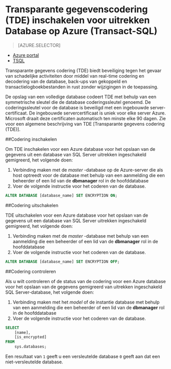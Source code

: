 <properties
   pageTitle="Transparante gegevenscodering (TDE) voor uitrekken Database van SQL Server op Azure TSQL inschakelen | Microsoft Azure"
   description="Transparante gegevenscodering (TDE) voor uitrekken Database van SQL Server op Azure TSQL inschakelen"
   services="sql-server-stretch-database"
   documentationCenter=""
   authors="douglaslMS"
   manager="jhubbard"
   editor=""/>

<tags
   ms.service="sql-server-stretch-database"
   ms.workload="data-management"
   ms.tgt_pltfrm="na"
   ms.devlang="na"
   ms.topic="article"
   ms.date="06/14/2016"
   ms.author="douglaslMS"/>

# <a name="enable-transparent-data-encryption-tde-for-stretch-database-on-azure-transact-sql"></a>Transparante gegevenscodering (TDE) inschakelen voor uitrekken Database op Azure (Transact-SQL)
> [AZURE.SELECTOR]
- [Azure portal](sql-server-stretch-database-encryption-tde.md)
- [TSQL](sql-server-stretch-database-tde-tsql.md)

Transparante gegevens codering (TDE) biedt beveiliging tegen het gevaar van schadelijke activiteiten door middel van real-time codering en decodering van de database, back-ups van gekoppeld en transactielogboekbestanden in rust zonder wijzigingen in de toepassing.

De opslag van een volledige database codeert TDE met behulp van een symmetrische sleutel die de database coderingssleutel genoemd. De coderingssleutel voor de database is beveiligd met een ingebouwde server-certificaat. De ingebouwde servercertificaat is uniek voor elke server Azure. Microsoft draait deze certificaten automatisch ten minste elke 90 dagen. Zie voor een algemene beschrijving van TDE [Transparante gegevens codering (TDE)].

##<a name="enabling-encryption"></a>Codering inschakelen

Om TDE inschakelen voor een Azure database voor het opslaan van de gegevens uit een database van SQL Server uitrekken ingeschakeld gemigreerd, het volgende doen:

1. Verbinding maken met de *master* -database op de Azure-server die als host optreedt voor de database met behulp van een aanmelding die een beheerder of een lid van de **dbmanager** rol in de hoofddatabase
2. Voer de volgende instructie voor het coderen van de database.

```sql
ALTER DATABASE [database_name] SET ENCRYPTION ON;
```

##<a name="disabling-encryption"></a>Codering uitschakelen

TDE uitschakelen voor een Azure database voor het opslaan van de gegevens uit een database van SQL Server uitrekken ingeschakeld gemigreerd, het volgende doen:

1. Verbinding maken met de *master* -database met behulp van een aanmelding die een beheerder of een lid van de **dbmanager** rol in de hoofddatabase
2. Voer de volgende instructie voor het coderen van de database.

```sql
ALTER DATABASE [database_name] SET ENCRYPTION OFF;
```

##<a name="verifying-encryption"></a>Codering controleren

Als u wilt controleren of de status van de codering voor een Azure database voor het opslaan van de gegevens gemigreerd van uitrekken ingeschakeld SQL Server-database, het volgende doen:

1. Verbinding maken met het *model* of de instantie database met behulp van een aanmelding die een beheerder of een lid van de **dbmanager** rol in de hoofddatabase
2. Voer de volgende instructie voor het coderen van de database.

```sql
SELECT
    [name],
    [is_encrypted]
FROM
    sys.databases;
```

Een resultaat van ```1``` geeft u een versleutelde database ```0``` geeft aan dat een niet-versleutelde database.


<!--Anchors-->
[Transparante gegevenscodering (TDE)]: https://msdn.microsoft.com/library/bb934049.aspx


<!--Image references-->

<!--Link references-->
